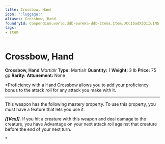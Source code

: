 ```yaml
---
title: Crossbow, Hand
icon: ':luggage:'
aliases: Crossbow, Hand
foundryId: Compendium.world.ddb-eureka-ddb-items.Item.JCC15adX3Q1Iu1NS
tags:
- Item
---
```


# Crossbow, Hand

**Crossbow, Hand**
_Martialr_
**Type:** Martialr
**Quantity:** 1
**Weight:** 3 lb
**Price:** 75 gp
**Rarity:** 
**Attunement:** None

*Proficiency with a Hand Crossbow allows you to add your proficiency bonus to the attack roll for any attack you make with it.
<div class="mastery-container"><hr />
<p>This weapon has the following mastery property. To use this property, you must have a feature that lets you use it.

***[[Vex]].*** If you hit a creature with this weapon and deal damage to the creature, you have Advantage on your next attack roll against that creature before the end of your next turn.</p>*